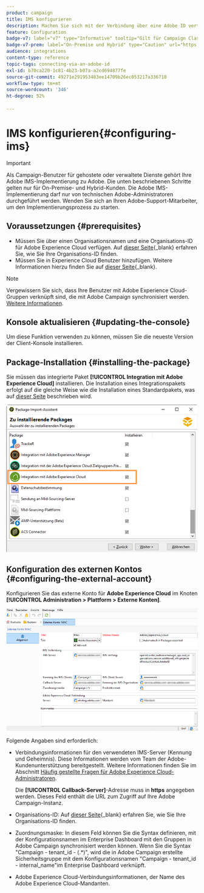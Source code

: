 ```yaml
---
product: campaign
title: IMS konfigurieren
description: Machen Sie sich mit der Verbindung über eine Adobe ID vertraut.
feature: Configuration
badge-v7: label="v7" type="Informative" tooltip="Gilt für Campaign Classic v7"
badge-v7-prem: label="On-Premise und Hybrid" type="Caution" url="https://experienceleague.adobe.com/docs/campaign-classic/using/installing-campaign-classic/architecture-and-hosting-models/hosting-models-lp/hosting-models.html?lang=de" tooltip="Gilt nur für Hybrid- und On-Premise-Bereitstellungen"
audience: integrations
content-type: reference
topic-tags: connecting-via-an-adobe-id
exl-id: b70ca220-1c81-4b23-b07a-a2cd694877fe
source-git-commit: 49271e291953483ee14709b26ec053217a336718
workflow-type: tm+mt
source-wordcount: '346'
ht-degree: 52%

---
```


# IMS konfigurieren{#configuring-ims}

>[!IMPORTANT]
>
>Als Campaign-Benutzer für gehostete oder verwaltete Dienste gehört Ihre Adobe IMS-Implementierung zu Adobe. Die unten beschriebenen Schritte gelten nur für On-Premise- und Hybrid-Kunden.
> Die Adobe IMS-Implementierung darf nur von technischen Adobe-Administratoren durchgeführt werden. Wenden Sie sich an Ihren Adobe-Support-Mitarbeiter, um den Implementierungsprozess zu starten.

## Voraussetzungen {#prerequisites}

* Müssen Sie über einen Organisationsnamen und eine Organisations-ID für Adobe Experience Cloud verfügen. Auf [dieser Seite](https://experienceleague.adobe.com/docs/core-services/interface/administration/organizations.html?lang=de){_blank} erfahren Sie, wie Sie Ihre Organisations-ID finden.
* Müssen Sie in Experience Cloud Benutzer hinzufügen. Weitere Informationen hierzu finden Sie auf [dieser Seite](https://experienceleague.adobe.com/docs/core-services/interface/administration/admin-getting-started.html?lang=de){_blank}.

>[!NOTE]
>
>Vergewissern Sie sich, dass Ihre Benutzer mit Adobe Experience Cloud-Gruppen verknüpft sind, die mit Adobe Campaign synchronisiert werden. [Weitere Informationen](#configuring-the-external-account).

## Konsole aktualisieren {#updating-the-console}

Um diese Funktion verwenden zu können, müssen Sie die neueste Version der Client-Konsole installieren.

## Package-Installation {#installing-the-package}

Sie müssen das integrierte Paket **[!UICONTROL Integration mit Adobe Experience Cloud]** installieren. Die Installation eines Integrationspakets erfolgt auf die gleiche Weise wie die Installation eines Standardpakets, was auf [dieser Seite](../../installation/using/installing-campaign-standard-packages.md) beschrieben wird.

![](assets/ims_6.png)

## Konfiguration des externen Kontos {#configuring-the-external-account}

Konfigurieren Sie das externe Konto für **Adobe Experience Cloud** im Knoten **[!UICONTROL Administration > Plattform > Externe Konten]**.

![](assets/ims_5.png)

Folgende Angaben sind erforderlich:

* Verbindungsinformationen für den verwendeten IMS-Server (Kennung und Geheimnis). Diese Informationen werden vom Team der Adobe-Kundenunterstützung bereitgestellt. Weitere Informationen finden Sie im Abschnitt [Häufig gestellte Fragen für Adobe Experience Cloud-Administratoren](https://experienceleague.adobe.com/docs/core-services/interface/manage-users-and-products/faq.html?lang=de).

  Die **[!UICONTROL Callback-Server]**-Adresse muss in **https** angegeben werden. Dieses Feld enthält die URL zum Zugriff auf Ihre Adobe Campaign-Instanz.

* Organisations-ID: Auf [dieser Seite](https://experienceleague.adobe.com/docs/core-services/interface/administration/organizations.html?lang=de){_blank} erfahren Sie, wie Sie Ihre Organisations-ID finden.

* Zuordnungsmaske: In diesem Feld können Sie die Syntax definieren, mit der Konfigurationsnamen im Enterprise Dashboard mit den Gruppen in Adobe Campaign synchronisiert werden können. Wenn Sie die Syntax &quot;Campaign - tenant_id - (.&#42;)&quot;, wird die in Adobe Campaign erstellte Sicherheitsgruppe mit dem Konfigurationsnamen &quot;Campaign - tenant_id - internal_name&quot;im Enterprise Dashboard verknüpft.

* Adobe Experience Cloud-Verbindungsinformationen, der Name des Adobe Experience Cloud-Mandanten.
